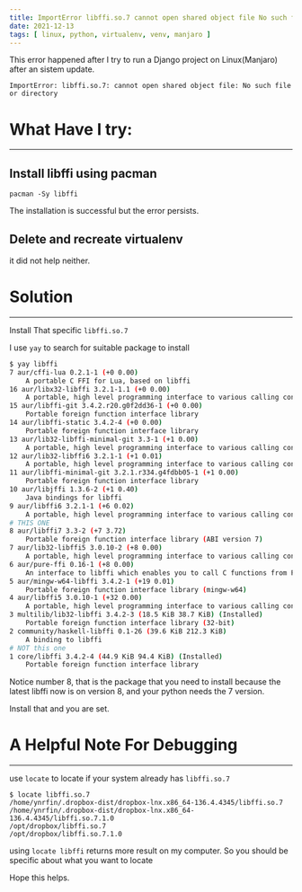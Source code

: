 ```yaml
---
title: ImportError libffi.so.7 cannot open shared object file No such file or directory on Manjaro
date: 2021-12-13
tags: [ linux, python, virtualenv, venv, manjaro ]
---
```


This error happened after I try to run a Django project on Linux(Manjaro) after an sistem update.

```
ImportError: libffi.so.7: cannot open shared object file: No such file or directory
```

# What Have I try:

---

## Install libffi using pacman

```
pacman -Sy libffi
```

The installation is successful but the error persists.

## Delete and recreate virtualenv

it did not help neither.

# Solution

---

Install That specific `libffi.so.7`

I use `yay` to search for suitable package to install

```sh
$ yay libffi
7 aur/cffi-lua 0.2.1-1 (+0 0.00)
    A portable C FFI for Lua, based on libffi
16 aur/libx32-libffi 3.2.1-1.1 (+0 0.00)
    A portable, high level programming interface to various calling conventions (x32 ABI)
15 aur/libffi-git 3.4.2.r20.g0f2dd36-1 (+0 0.00)
    Portable foreign function interface library
14 aur/libffi-static 3.4.2-4 (+0 0.00)
    Portable foreign function interface library
13 aur/lib32-libffi-minimal-git 3.3-1 (+1 0.00)
    A portable, high level programming interface to various calling conventions (32-bit)
12 aur/lib32-libffi6 3.2.1-1 (+1 0.01)
    A portable, high level programming interface to various calling conventions (ABI version 6)
11 aur/libffi-minimal-git 3.2.1.r334.g4fdbb05-1 (+1 0.00)
    Portable foreign function interface library
10 aur/libjffi 1.3.6-2 (+1 0.40)
    Java bindings for libffi
9 aur/libffi6 3.2.1-1 (+6 0.02)
    A portable, high level programming interface to various calling conventions (ABI version 6)
# THIS ONE
8 aur/libffi7 3.3-2 (+7 3.72)
    Portable foreign function interface library (ABI version 7)
7 aur/lib32-libffi5 3.0.10-2 (+8 0.00)
    A portable, high level programming interface to various calling conventions (ABI version 5)
6 aur/pure-ffi 0.16-1 (+8 0.00)
    An interface to libffi which enables you to call C functions from Pure and vice versa.
5 aur/mingw-w64-libffi 3.4.2-1 (+19 0.01)
    Portable foreign function interface library (mingw-w64)
4 aur/libffi5 3.0.10-1 (+32 0.00)
    A portable, high level programming interface to various calling conventions (ABI version 5)
3 multilib/lib32-libffi 3.4.2-3 (18.5 KiB 38.7 KiB) (Installed)
    Portable foreign function interface library (32-bit)
2 community/haskell-libffi 0.1-26 (39.6 KiB 212.3 KiB)
    A binding to libffi
# NOT this one
1 core/libffi 3.4.2-4 (44.9 KiB 94.4 KiB) (Installed)
    Portable foreign function interface library
```

Notice number 8, that is the package that you need to install because the latest libffi now is on version 8, and your python needs the 7 version.

Install that and you are set.


# A Helpful Note For Debugging

---

use `locate`  to locate if your system already has `libffi.so.7`

```
$ locate libffi.so.7
/home/ynrfin/.dropbox-dist/dropbox-lnx.x86_64-136.4.4345/libffi.so.7
/home/ynrfin/.dropbox-dist/dropbox-lnx.x86_64-136.4.4345/libffi.so.7.1.0
/opt/dropbox/libffi.so.7
/opt/dropbox/libffi.so.7.1.0

```

using `locate libffi` returns more result on my computer. So you should be specific about what you want to locate

Hope this helps.
